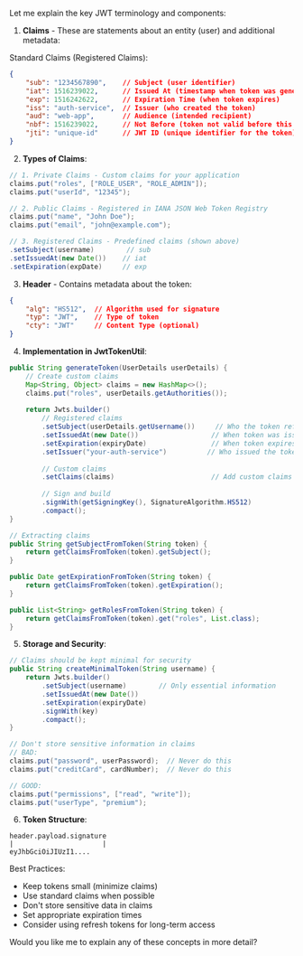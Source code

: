 Let me explain the key JWT terminology and components:

1. **Claims** - These are statements about an entity (user) and additional metadata:

Standard Claims (Registered Claims):
```json
{
    "sub": "1234567890",    // Subject (user identifier)
    "iat": 1516239022,      // Issued At (timestamp when token was generated)
    "exp": 1516242622,      // Expiration Time (when token expires)
    "iss": "auth-service",  // Issuer (who created the token)
    "aud": "web-app",       // Audience (intended recipient)
    "nbf": 1516239022,      // Not Before (token not valid before this time)
    "jti": "unique-id"      // JWT ID (unique identifier for the token)
}
```

2. **Types of Claims**:
```java
// 1. Private Claims - Custom claims for your application
claims.put("roles", ["ROLE_USER", "ROLE_ADMIN"]);
claims.put("userId", "12345");

// 2. Public Claims - Registered in IANA JSON Web Token Registry
claims.put("name", "John Doe");
claims.put("email", "john@example.com");

// 3. Registered Claims - Predefined claims (shown above)
.setSubject(username)        // sub
.setIssuedAt(new Date())    // iat
.setExpiration(expDate)     // exp
```

3. **Header** - Contains metadata about the token:
```json
{
    "alg": "HS512",  // Algorithm used for signature
    "typ": "JWT",    // Type of token
    "cty": "JWT"     // Content Type (optional)
}
```

4. **Implementation in JwtTokenUtil**:
```java
public String generateToken(UserDetails userDetails) {
    // Create custom claims
    Map<String, Object> claims = new HashMap<>();
    claims.put("roles", userDetails.getAuthorities());
    
    return Jwts.builder()
        // Registered claims
        .setSubject(userDetails.getUsername())     // Who the token refers to
        .setIssuedAt(new Date())                  // When token was issued
        .setExpiration(expiryDate)                // When token expires
        .setIssuer("your-auth-service")          // Who issued the token
        
        // Custom claims
        .setClaims(claims)                        // Add custom claims
        
        // Sign and build
        .signWith(getSigningKey(), SignatureAlgorithm.HS512)
        .compact();
}

// Extracting claims
public String getSubjectFromToken(String token) {
    return getClaimsFromToken(token).getSubject();
}

public Date getExpirationFromToken(String token) {
    return getClaimsFromToken(token).getExpiration();
}

public List<String> getRolesFromToken(String token) {
    return getClaimsFromToken(token).get("roles", List.class);
}
```

5. **Storage and Security**:
```java
// Claims should be kept minimal for security
public String createMinimalToken(String username) {
    return Jwts.builder()
        .setSubject(username)        // Only essential information
        .setIssuedAt(new Date())
        .setExpiration(expiryDate)
        .signWith(key)
        .compact();
}

// Don't store sensitive information in claims
// BAD:
claims.put("password", userPassword);  // Never do this
claims.put("creditCard", cardNumber);  // Never do this

// GOOD:
claims.put("permissions", ["read", "write"]);
claims.put("userType", "premium");
```

6. **Token Structure**:
```
header.payload.signature
|                      |
eyJhbGciOiJIUzI1....
```

Best Practices:
- Keep tokens small (minimize claims)
- Use standard claims when possible
- Don't store sensitive data in claims
- Set appropriate expiration times
- Consider using refresh tokens for long-term access

Would you like me to explain any of these concepts in more detail?